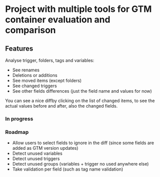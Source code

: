 # Project with multiple tools for GTM container evaluation and comparison

## Features

Analyse trigger, folders, tags and variables:
  * See renames
  * Deletions or additions
  * See moved items (except folders)
  * See changed triggers
  * See other fields differences (just the field name and values for now)

You can see a nice diffby clicking on the list of changed items, to see the actual values before and after, also the changed fields.   

### In progress

### Roadmap
* Allow users to select fields to ignore in the diff (since some fields are added as GTM version updates)
* Detect unused variables
* Detect unused triggers
* Detect unused groups (variables + trigger no used anywhere else)
* Take validation per field (such as tag name validation)
